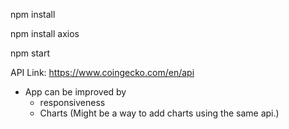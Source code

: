 npm install 

npm install axios 

npm start 

API Link: https://www.coingecko.com/en/api

* App can be improved by
  - responsiveness
  - Charts (Might be a way to add charts using the same api.)
  
